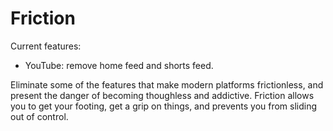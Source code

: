 # Friction

Current features:
- YouTube: remove home feed and shorts feed.

Eliminate some of the features that make modern platforms frictionless, and present the danger of becoming thoughless and addictive. Friction allows you to get your footing, get a grip on things, and prevents you from sliding out of control.
